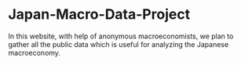 # Japan-Macro-Data-Project

In this website, with help of anonymous macroeconomists, we plan to gather all the public data which is useful for analyzing the Japanese macroeconomy.





